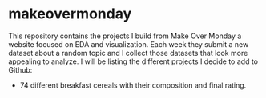 # makeovermonday
This repository contains the projects I build from Make Over Monday a website focused on EDA and visualization. Each week they submit a new dataset about a random topic and I collect those datasets that look more appealing to analyze. I will be listing the different projects I decide to add to Github: 

- 74 different breakfast cereals with their composition and final rating.
